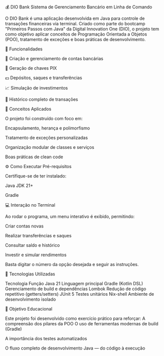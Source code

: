 💰 DIO Bank
Sistema de Gerenciamento Bancário em Linha de Comando

O DIO Bank é uma aplicação desenvolvida em Java para controle de transações financeiras via terminal.
Criado como parte do bootcamp "Primeiros Passos com Java" da Digital Innovation One (DIO), o projeto tem como objetivo aplicar conceitos de Programação Orientada a Objetos (POO), tratamento de exceções e boas práticas de desenvolvimento.


🚀 Funcionalidades


🏦 Criação e gerenciamento de contas bancárias

🔑 Geração de chaves PIX

💵 Depósitos, saques e transferências

📈 Simulação de investimentos

📜 Histórico completo de transações


🧠 Conceitos Aplicados


O projeto foi construído com foco em:

Encapsulamento, herança e polimorfismo

Tratamento de exceções personalizadas

Organização modular de classes e serviços

Boas práticas de clean code

⚙️ Como Executar
 Pré-requisitos

Certifique-se de ter instalado:

Java JDK 21+

Gradle


💻 Interação no Terminal


Ao rodar o programa, um menu interativo é exibido, permitindo:

Criar contas novas

Realizar transferências e saques

Consultar saldo e histórico

Investir e simular rendimentos

Basta digitar o número da opção desejada e seguir as instruções.


🧰 Tecnologias Utilizadas

Tecnologia	Função
Java 21	Linguagem principal
Gradle (Kotlin DSL)	Gerenciamento de build e dependências
Lombok	Redução de código repetitivo (getters/setters)
JUnit 5	Testes unitários
Nix-shell	Ambiente de desenvolvimento isolado

🌟 Objetivo Educacional

Este projeto foi desenvolvido como exercício prático para reforçar:
A compreensão dos pilares da POO
O uso de ferramentas modernas de build (Gradle)

A importância dos testes automatizados

O fluxo completo de desenvolvimento Java — do código à execução
